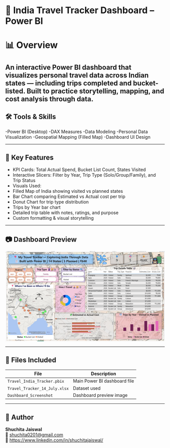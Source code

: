 # 🧳 India Travel Tracker Dashboard – Power BI

# 📊 Overview
An interactive Power BI dashboard that visualizes personal travel data across Indian states — including trips completed and bucket-listed. Built to practice storytelling, mapping, and cost analysis through data.
---

## 🛠 Tools & Skills
-Power BI (Desktop)
-DAX Measures
-Data Modeling
-Personal Data Visualization
-Geospatial Mapping (Filled Map)
-Dashboard UI Design

---

## 🚀 Key Features
- KPI Cards: Total Actual Spend, Bucket List Count, States Visited
- Interactive Slicers: Filter by Year, Trip Type (Solo/Group/Family), and Trip Status
- Visuals Used:
- Filled Map of India showing visited vs planned states
- Bar Chart comparing Estimated vs Actual cost per trip
- Donut Chart for trip type distribution
- Trips by Year bar chart
- Detailed trip table with notes, ratings, and purpose
- Custom formatting & visual storytelling

---

## 📷 Dashboard Preview
![Travel Dashboard Screenshot](./Dashboard_Screenshot.png)

---

## 📁 Files Included
| File | Description |
|------|-------------|
| `Travel_India_Tracker.pbix` | Main Power BI dashboard file |
| `Travel_Tracker_14_July.xlsx` | Dataset used |
| `Dashboard_Screenshot` | Dashboard preview image |

---

## 📝 Author
**Shuchita Jaiswal**  
📧 shuchita0201@gmail.com  
🔗 https://www.linkedin.com/in/shuchitajaiswal/
